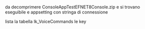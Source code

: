 da decomprimere ConsoleAppTestEFNET8Console.zip e si trovano eseguibile e appsetting con stringa di connessione

lista la tabella lk_VoiceCommands le key

